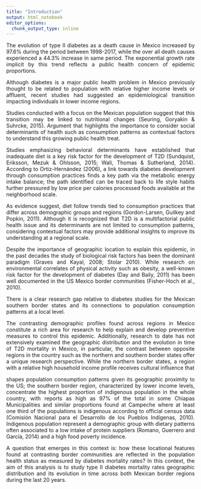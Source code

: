 ```yaml
---
title: "Introduction"
output: html_notebook
editor_options: 
  chunk_output_type: inline
---
```


<div style="text-align: justify">  

The evolution of type II diabetes as a death cause in Mexico increased by 97.6% during the period between 1998-2017, while the over all death causes experienced a 44.3% increase in same period. The exponential growth rate implicit by this trend reflects a public health concern of epidemic proportions.

Although diabetes is a major public health problem in Mexico previously thought to be related to population with relative higher income levels or affluent, recent studies had suggested an epidemiological transition impacting individuals in lower income regions.

Studies conducted with a focus on the Mexican population suggest that this transition may be linked to nutritional changes (Seuring, Goryakin & Suhrcke, 2015). Argument that highlights the importance to consider social determinants of health such as consumption patterns as contextual factors to understand this growing public health treat.

Studies emphasizing behavioral determinants have established that inadequate diet is a key risk factor for the development of T2D (Sundquist, Eriksson, Mezuk & Ohlsson, 2015; Wali, Thomas & Sutherland, 2014). According to Ortiz-Hernández (2006), a link towards diabetes development through consumption practices finds a key path via the metabolic energy intake balance; the path identified can be traced back to life style habits further pressured by low price per calories processed foods available at the
neighborhood scale.

As evidence suggest, diet follow trends tied to consumption practices that differ across demographic groups and regions (Gordon-Larsen, Guilkey and Popkin, 2011). Although it is recognized that T2D is a multifactorial public health issue and its determinants are not limited to consumption patterns, considering contextual factors may provide additional insights to improve its understanding at a regional scale.

Despite the importance of geographic location to explain this epidemic, in the past decades the study of biological risk factors has been the dominant paradigm (Graves and Kayal, 2008; Stolar 2010). While research on environmental correlates of physical activity such as obesity, a well-known risk factor for the development of diabetes (Day and Baily, 2011) has been well documented in the US Mexico border communities (Fisher-Hoch et al., 2010). 

There is a clear research gap relative to diabetes studies for the Mexican southern border states and its connections to population consumption
patterns at a local level.

The contrasting demographic profiles found across regions in Mexico constitute a rich area for research to help explain and develop preventive measures to control this epidemic. Additionally, research to date has not extensively examined the geographic distribution and the evolution in time of T2D mortality in Mexico, in particular, the contrast between opposite regions in the country such as the northern and southern border states offer a unique research perspective. While the northern border states, a region with a relative high household income profile receives cultural influence that


shapes population consumption patterns given its geographic proximity to the US; the
southern border region, characterized by lower income levels, concentrate the highest
proportion of indigenous population in the whole country, with reports as high as 97%
of the total in some Chiapas Municipalities and similar proportions found at Campeche
where at least one third of the populations is indigenous according to official census
data (Comisión Nacional para el Desarrollo de los Pueblos Indígenas, 2010).
Indigenous population represent a demographic group with dietary patterns often
associated to a low intake of protein suppliers (Romano, Guerrero and García, 2014)
and a high food poverty incidence.


A question that emerges in this context is: how these locational features found at
contrasting border communities are reflected in the population health status as
measured by diabetes mortality rates? In this context, the aim of this analysis is to study type II diabetes mortality rates geographic distribution and its evolution in time across both Mexican border regions during the last 20 years.</div>
